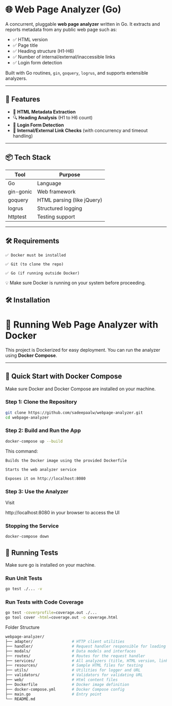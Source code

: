 # 🌐 Web Page Analyzer (Go)

A concurrent, pluggable **web page analyzer** written in Go. It extracts and reports metadata from any public web page such as:

- ✅ HTML version
- ✅ Page title
- ✅ Heading structure (H1-H6)
- ✅ Number of internal/external/inaccessible links
- ✅ Login form detection

Built with Go routines, `gin`, `goquery`, `logrus`, and supports extensible analyzers.

---

## 🚀 Features

- 📄 **HTML Metadata Extraction**
- 🔍 **Heading Analysis** (H1 to H6 count)
- 🔐 **Login Form Detection**
- 🔗 **Internal/External Link Checks** (with concurrency and timeout handling)

---

## 📦 Tech Stack

| Tool        | Purpose                       |
|-------------|-------------------------------|
| Go          | Language                      |
| gin-gonic   | Web framework                 |
| goquery     | HTML parsing (like jQuery)    |
| logrus      | Structured logging            |
| httptest    | Testing support               |

---

## 🛠️ Requirements

    ✅ Docker must be installed

    ✅ Git (to clone the repo)

    ✅ Go (if running outside Docker)

💡 Make sure Docker is running on your system before proceeding.

## 🛠️ Installation


# 🐳 Running Web Page Analyzer with Docker

This project is Dockerized for easy deployment. You can run the analyzer using **Docker Compose**.

---

## 🚀 Quick Start with Docker Compose

Make sure Docker and Docker Compose are installed on your machine.

### Step 1: Clone the Repository

```bash
git clone https://github.com/sadeepaalw/webpage-analyzer.git
cd webpage-analyzer
```

### Step 2: Build and Run the App

```bash
docker-compose up --build

```

This command:

    Builds the Docker image using the provided Dockerfile

    Starts the web analyzer service

    Exposes it on http://localhost:8080

### Step 3: Use the Analyzer

Visit 

http://localhost:8080 in your browser to access the UI


### Stopping the Service

```bash
docker-compose down
```

## 🧪 Running Tests


Make sure go is installed on your machine.

### Run Unit Tests

```bash
go test ./... -v
```

### Run Tests with Code Coverage

```bash
go test -coverprofile=coverage.out ./...
go tool cover -html=coverage.out -o coverage.html
```

Folder Structure

```bash
webpage-analyzer/
├── adapter/                 # HTTP client utilities
├── handler/                 # Request handler responsible for loading the UI and results or the errors
├── modals/                  # Data models and interfaces
├── routes/                  # Routes for the request handler
├── services/                # All analyzers (title, HTML version, links, etc.)
├── resources/               # Sample HTML files for testing
├── utils/                   # Utilities for logger and URL 
├── validators/              # Validators for validating URL
├── web/                     # Html content files 
├── Dockerfile               # Docker image definition
├── docker-compose.yml       # Docker Compose config
├── main.go                  # Entry point
└── README.md
```